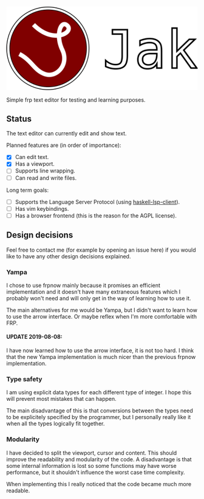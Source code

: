 ![](jak-logo.svg)

Simple frp text editor for testing and learning purposes.

## Status

The text editor can currently edit and show text.

Planned features are (in order of importance):

  - [x] Can edit text.
  - [x] Has a viewport.
  - [ ] Supports line wrapping.
  - [ ] Can read and write files.

Long term goals:
 
  - [ ] Supports the Language Server Protocol (using [haskell-lsp-client](https://github.com/noughtmare/haskell-lsp-client)).
  - [ ] Has vim keybindings.
  - [ ] Has a browser frontend (this is the reason for the AGPL license).

## Design decisions

Feel free to contact me (for example by opening an issue here) if you would
like to have any other design decisions explained.

### Yampa

I chose to use frpnow mainly because it promises an efficient implementation
and it doesn't have many extraneous features which I probably won't need and
will only get in the way of learning how to use it.

The main alternatives for me would be Yampa, but I didn't want to learn how
to use the arrow interface. Or maybe reflex when I'm more comfortable with
FRP.

#### UPDATE 2019-08-08:

I have now learned how to use the arrow interface, it is not too hard. I think
that the new Yampa implementation is much nicer than the previous frpnow
implementation.

### Type safety

I am using explicit data types for each different type of integer. I hope
this will prevent most mistakes that can happen.

The main disadvantage of this is that conversions between the types need
to be explicitely specified by the programmer, but I personally really
like it when all the types logically fit together.

### Modularity

I have decided to split the viewport, cursor and content. This should
improve the readability and modularity of the code. A disadvantage is
that some internal information is lost so some functions may have
worse performance, but it shouldn't influence the worst case time
complexity.

When implementing this I really noticed that the code became much more
readable.
